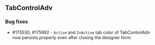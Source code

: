 ## TabControlAdv

### Bug fixes

* \#175530, #175992 - `Active` and `InActive` tab color of TabControlAdv now persists properly even after closing the designer form.